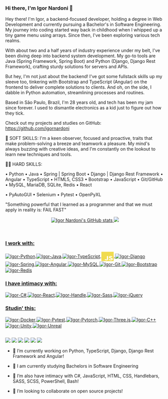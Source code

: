 ### Hi there, I'm Igor Nardoni 👋

Hey there! I'm Igor, a backend-focused developer, holding a degree in Web Development and currently pursuing a Bachelor's in Software Engineering. My journey into coding started way back in childhood when I whipped up a tiny game menu using arrays. Since then, I've been exploring various tech realms.

With about two and a half years of industry experience under my belt, I've been diving deep into backend system development. My go-to tools are Java (Spring Framework, Spring Boot) and  Python (Django, Django Rest Framework), crafting sturdy solutions for servers and APIs.

But hey, I'm not just about the backend! I've got some fullstack skills up my sleeve too, tinkering with Bootstrap and TypeScript (Angular) on the frontend to deliver complete solutions to clients. And oh, on the side, I dabble in Python automation, streamlining processes and routines.

Based in São Paulo, Brazil, I'm 28 years old, and tech has been my jam since forever. I used to dismantle electronics as a kid just to figure out how they tick.

Check out my projects and studies on GitHub: https://github.com/igornardoni

🤝 SOFT SKILLS:
I'm a keen observer, focused and proactive, traits that make problem-solving a breeze and teamwork a pleasure. My mind's always buzzing with creative ideas, and I'm constantly on the lookout to learn new techniques and tools.

👩‍💻 HARD SKILLS:

• Python
• Java
• Spring | Spring Boot
• Django | Django Rest Framework
• Angular
• TypeScript
• HTML5, CSS3
• Bootstrap
• JavaScript
• Git/GitHub
• MySQL, MariaDB, SQLite, Redis
• React

• PyAutoGUI
• Selenium
• Pytest
• OpenPyXL

"Something powerful that I learned as a programmer and that we must apply in reality is: FAIL FAST"

<div align="center">
  <a href="https://github.com/IgorNardoni">

![Igor Nardoni's GitHub stats](https://github-readme-stats.vercel.app/api?username=igornardoni&include_all_commits&hide=prs,contribs&show_icons=True&theme=tokyonight)
<img height="180em" src="https://github-readme-stats.vercel.app/api/top-langs/?username=igorNardoni&layout=compact&langs_count=7&theme=tokyonight"/> 
    
</div>
<div style="display: inline_block"><br>
  
  <h3>I work with:</h3>
<img align="center" alt="Igor-Python" height="50" width="60" src="https://cdn.jsdelivr.net/gh/devicons/devicon/icons/python/python-original-wordmark.svg" /> 
<img align="center" alt="Igor-Java" height="50" width="60" src="https://cdn.jsdelivr.net/gh/devicons/devicon/icons/java/java-original-wordmark.svg" />
<img align="center" alt="Igor-TypeScript" height="30" width="40" src="https://cdn.jsdelivr.net/gh/devicons/devicon/icons/typescript/typescript-original.svg" />
<img align="center" alt="Igor-JavaScript" height="30" width="40" src="https://raw.githubusercontent.com/devicons/devicon/master/icons/javascript/javascript-plain.svg">
<img align="center" alt="Igor-Django" height="50" width="60" src="https://cdn.jsdelivr.net/gh/devicons/devicon/icons/django/django-plain-wordmark.svg" />
<img align="center" alt="Igor-Spring" height="50" width="60" src="https://cdn.jsdelivr.net/gh/devicons/devicon/icons/spring/spring-original-wordmark.svg" />
<img align="center" alt="Igor-Angular" height="40" width="50"  src="https://cdn.jsdelivr.net/gh/devicons/devicon/icons/angularjs/angularjs-original.svg" />
<img align="center" alt="Igor-MySQL" height="70" width="80" src="https://cdn.jsdelivr.net/gh/devicons/devicon/icons/mysql/mysql-original-wordmark.svg" />
<img align="center" alt="Igor-Git" height="40" width="50" src="https://cdn.jsdelivr.net/gh/devicons/devicon/icons/git/git-original-wordmark.svg" />
<img align="center" alt="Igor-Bootstrap" height="40" width="50" src="https://cdn.jsdelivr.net/gh/devicons/devicon/icons/bootstrap/bootstrap-original-wordmark.svg" />
<img align="center" alt="Igor-Redis" height="40" width="50" src="https://cdn.jsdelivr.net/gh/devicons/devicon/icons/redis/redis-plain-wordmark.svg" />
          

          
  
  <h3>I have intimacy with:</h3>

  <img align="center" alt="Igor-C#" height="40" width="50"  src="https://cdn.jsdelivr.net/gh/devicons/devicon/icons/csharp/csharp-original.svg" />
  <img align="center" alt="Igor-React" height="40" width="50" src="https://cdn.jsdelivr.net/gh/devicons/devicon/icons/react/react-original-wordmark.svg" />
  <img align="center" alt="Igor-Handle" height="70" width="80" src="https://cdn.jsdelivr.net/gh/devicons/devicon/icons/handlebars/handlebars-original-wordmark.svg" />   
  <img align="center" alt="Igor-Sass" height="50" width="60" src="https://cdn.jsdelivr.net/gh/devicons/devicon/icons/sass/sass-original.svg" />         
  <img align="center" alt="Igor-jQuery" height="40" width="50" src="https://cdn.jsdelivr.net/gh/devicons/devicon/icons/jquery/jquery-original-wordmark.svg" />

<h3>Studin' this:</h3>   
<img align="center" alt="Igor-Docker" height="50" width="60" src="https://cdn.jsdelivr.net/gh/devicons/devicon/icons/docker/docker-original-wordmark.svg" />
<img align="center" alt="Igor-Pytest" height="70" width="80" src="https://cdn.jsdelivr.net/gh/devicons/devicon/icons/pytest/pytest-plain-wordmark.svg"/>
<img align="center" alt="Igor-Pytorch" height="70" width="80" src="https://cdn.jsdelivr.net/gh/devicons/devicon/icons/pytorch/pytorch-plain-wordmark.svg" />
<img align="center" alt="Igor-Three.js" height="50" width="60" src="https://cdn.jsdelivr.net/gh/devicons/devicon/icons/threejs/threejs-original-wordmark.svg" />
<img align="center" alt="Igor-C++" height="50" width="60" src="https://cdn.jsdelivr.net/gh/devicons/devicon/icons/cplusplus/cplusplus-original.svg" />
<img align="center" alt="Igor-Unity" height="70" width="80" src="https://cdn.jsdelivr.net/gh/devicons/devicon/icons/unity/unity-original-wordmark.svg" />
<img align="center" alt="Igor-Unreal" height="70" width="80" src="https://cdn.jsdelivr.net/gh/devicons/devicon/icons/unrealengine/unrealengine-original-wordmark.svg" />
                                                 
  
           
  
</div>
  
  ##

<div>
  <a href="https://www.youtube.com/channel/UCg0uHrhvgBGBtQGq8YktJMg" target="_blank"><img src="https://img.shields.io/badge/YouTube-FF0000?style=for-the-badge&logo=youtube&logoColor=white" target="_blank"></a>
  <a href="https://www.instagram.com/_igornardoni/" target="_blank"><img src="https://img.shields.io/badge/-Instagram-%23E4405F?style=for-the-badge&logo=instagram&logoColor=white" target="_blank"></a>
 	<a href="https://www.twitch.tv/igornardoni" target="_blank"><img src="https://img.shields.io/badge/Twitch-9146FF?style=for-the-badge&logo=twitch&logoColor=white" target="_blank"></a>
 <a href="Igor Nardoni#6953" target="_blank"><img src="https://img.shields.io/badge/Discord-7289DA?style=for-the-badge&logo=discord&logoColor=white" target="_blank"></a> 
  <a href = "mailto:igornardoni32@gmail.com"><img src="https://img.shields.io/badge/-Gmail-%23333?style=for-the-badge&logo=gmail&logoColor=white" target="_blank"></a>
  <a href="https://www.linkedin.com/in/igornardoni/" target="_blank"><img src="https://img.shields.io/badge/-LinkedIn-%230077B5?style=for-the-badge&logo=linkedin&logoColor=white" target="_blank"></a> 
</div>  

- 🔭 I’m currently working on Python, TypeScript, Django, Django Rest Framework and Angular!
- 🌱 I am currently studying Bachelors in Software Engineering
- 🤩 I’m also have intimacy with C#, JavaScript, HTML, CSS, Handlebars, SASS, SCSS, PowerShell, Bash!
- 👯 I’m looking to collaborate on open source projects!

  
  <!--   <img height="180em" src="https://github-readme-stats.vercel.app/api?username=igornardoni&show_icons=true&theme=tokyonight&include_all_commits=true&count_private=true&hide=prs,contribs"/> -->
